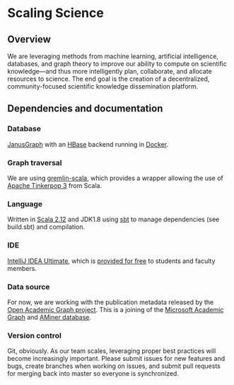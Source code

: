 # Scaling Science
## Overview
We are leveraging methods from machine learning, artificial intelligence, databases, and graph theory to improve our ability to compute on scientific knowledge—and thus more intelligently plan, collaborate, and allocate resources to science. The end goal is the creation of a decentralized, community-focused scientific knowledge dissemination platform.


## Dependencies and documentation


### Database 
[JanusGraph](http://janusgraph.org/) with an [HBase](https://hbase.apache.org/) backend running in [Docker](https://www.docker.com/).

### Graph traversal
We are using [gremlin-scala](https://github.com/mpollmeier/gremlin-scala), which provides a wrapper allowing the use of [Apache Tinkerpop 3](https://github.com/apache/tinkerpop) from Scala.  

### Language
Written in [Scala 2.12](https://www.scala-lang.org/) and JDK1.8 using [sbt](https://www.scala-sbt.org/) to manage dependencies (see build.sbt) and compilation. 

### IDE
[IntelliJ IDEA Ultimate](https://www.jetbrains.com/idea/), which is [provided for free](https://www.jetbrains.com/idea/) to students and faculty members.

### Data source
For now, we are working with the publication metadata released by the [Open Academic Graph project](https://www.openacademic.ai/oag/). This is a joining of the [Microsoft Academic Graph](https://www.microsoft.com/en-us/research/project/microsoft-academic-graph/) and [AMiner database](https://aminer.org/). 

### Version control
Git, obviously. As our team scales, leveraging proper best practices will become increasingly important. Please submit issues for new features and bugs, create branches when working on issues, and submit pull requests for merging back into master so everyone is synchronized. 
